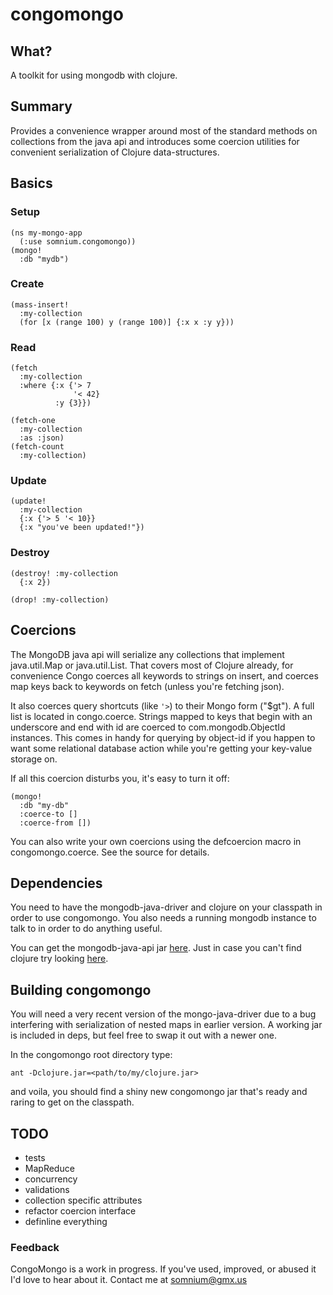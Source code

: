 congomongo
===========

What?
------
A toolkit for using mongodb with clojure.

Summary
---------
Provides a convenience wrapper around most of the standard methods on 
collections from the java api and introduces some coercion utilities 
for convenient serialization of Clojure data-structures.

Basics
--------

### Setup

    (ns my-mongo-app  
      (:use somnium.congomongo))  
    (mongo!  
      :db "mydb")  

### Create

    (mass-insert!  
      :my-collection
      (for [x (range 100) y (range 100)] {:x x :y y}))

### Read

    (fetch
      :my-collection
      :where {:x {'> 7  
                  '< 42}
              :y {3}})

    (fetch-one
      :my-collection
      :as :json)
    (fetch-count
      :my-collection)

### Update

    (update!
      :my-collection
      {:x {'> 5 '< 10}}
      {:x "you've been updated!"})

### Destroy

    (destroy! :my-collection
      {:x 2})

    (drop! :my-collection)

Coercions
---------

  The MongoDB java api will serialize any collections that
implement java.util.Map or java.util.List. That covers most
of Clojure already, for convenience Congo coerces all keywords
to strings on insert, and coerces map keys back to keywords
on fetch (unless you're fetching json).

  It also coerces query shortcuts (like `'>`) to their Mongo form
("$gt"). A full list is located in congo.coerce.
  Strings mapped to keys that begin with an underscore and end with id
are coerced to com.mongodb.ObjectId instances. This comes in handy for
querying by object-id if you happen to want some relational database action while you're getting your key-value storage on.

  If all this coercion disturbs you, it's easy to turn it off:

    (mongo!
      :db "my-db"
      :coerce-to []
      :coerce-from [])

  You can also write your own coercions using the defcoercion macro in
congomongo.coerce. See the source for details.
   
Dependencies
------------

You need to have the mongodb-java-driver and clojure on your classpath
in order to use congomongo. You also needs a running mongodb instance
to talk to in order to do anything useful.

  You can get the mongodb-java-api jar [here](http://www.github.com/mongodb/mongo-java-driver).
Just in case you can't find clojure try looking [here](http://www.github.com/richhickey/clojure).

Building congomongo
-------

You will need a very recent version of the mongo-java-driver due to a
bug interfering with serialization of nested maps in earlier
version. A working jar is included in deps, but feel free to swap it
out with a newer one.

In the congomongo root directory type:

    ant -Dclojure.jar=<path/to/my/clojure.jar>

and voila, you should find a shiny new congomongo jar that's ready 
and raring to get on the classpath.

TODO
----

* tests
* MapReduce
* concurrency
* validations
* collection specific attributes
* refactor coercion interface
* definline everything

### Feedback

CongoMongo is a work in progress. If you've used, improved, 
or abused it I'd love to hear about it. Contact me at somnium@gmx.us
